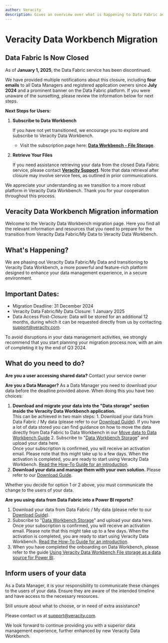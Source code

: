 ```yaml
---
author: Veracity
description: Gives an overview over what is happening to Data Fabric and available resources
---
```


# Veracity Data Workbench Migration
## Data Fabric Is Now Closed
As of **January 1, 2025**, the Data Fabric service has been discontinued.

We have provided multiple notifications about this closure, including **four emails** to all Data Managers and registered application owners since **July 2024** and a prominent banner on the Data Fabric platform. If you were unaware of the sunsetting, please review the information below for next steps.

**Next Steps for Users:**
1. **Subscribe to Data Workbench**

	If you have not yet transitioned, we encourage you to explore and subscribe to Veracity Data Workbench.
	* Visit the subscription page here: [**Data Workbench - File Storage**](https://store.veracity.com/6-ea69-4b8c-9c72-df35f2a00).
2.	**Retrieve Your Files**	
	
	If you need assistance retrieving your data from the closed Data Fabric service, please contact [**Veracity Support**](mailto:support@veracity.com). Note that data retrieval after closure may involve service fees, as outlined in prior communications.

We appreciate your understanding as we transition to a more robust platform in Veracity Data Workbench. Thank you for your cooperation throughout this process.

## Veracity Data Workbench Migration information
Welcome to the Veracity Data Workbench migration page. Here you find all the relevant information and resources that you need to prepare for the transition from Veracity Data Fabric/My Data to Veracity Data Workbench.


## What's Happening?

We are phasing out Veracity Data Fabric/My Data and transitioning to Veracity Data Workbench, a more powerful and feature-rich platform designed to enhance your data management experience, in a secure environment.

## Important Dates:

* Migration Deadline: 31 December 2024
* Veracity Data Fabric/My Data Closure: 1 January 2025
* Data Access Post-Closure: Data will be stored for an additional 12 months, during which it can be requested directly from us by contacting support@veracity.com.

To avoid disruptions in your data management activities, we strongly recommend that you start planning your migration process now, with an aim of completing it by the end of Q3 2024.

## What do you need to do?
__Are you a user accessing shared data?__
Contact your service owner

__Are you a Data Manager?__
As a Data Manager you need to download your data before the deadline provided above. When doing this you have two choices:

1. __Download and migrate your data into the "Data storage" section inside the Veracity Data Workbench application.__
\
  This can be achieved in two main steps:
  1\. Download your data from Data Fabric / My data (please refer to our [Download Guide](https://developer.veracity.com/docs/section/datafabric/tutorials/download-my-data)). If you have a lot of data stored you can find guidance on how to move the data directly from Data Fabric to Data Workbench in our [Move data to Data Workbench Guide](https://developer.veracity.com/docs/section/datafabric/tutorials/move-data-to-data-workbench)
  2\. Subscribe to "[Data Workbench Storage](https://store.veracity.com/6-ea69-4b8c-9c72-df35f2a00)" and upload your data here.
  \
  Once your subscription is confirmed, you will receive an activation email. Please note that this might take up to a few days. When the activation is completed, you are ready to start using Veracity Data Workbench. [Read the How-To Guide for an introduction](https://developer.veracity.com/docs/section/dataworkbench/filestorage/filestorage).
&nbsp;
2. __Download your data and manage them with your own solution.__
Please refer to our [Download Guide](https://developer.veracity.com/docs/section/datafabric/tutorials/download-my-data).


Whether you decide for option 1 or 2 above, you must communicate the change to the users of your data.   

__Are you using data from Data Fabric into a Power BI reports?__
1. Download your data from Data Fabric / My data (please refer to our [Download Guide](https://developer.veracity.com/docs/section/datafabric/tutorials/download-my-data)).
2. Subscribe to "[Data Workbench Storage](https://store.veracity.com/6-ea69-4b8c-9c72-df35f2a00)" and upload your data here. Once your subscription is confirmed, you will receive an activation email. Please note that this might take up to a few days. When the activation is completed, you are ready to start using Veracity Data Workbench. [Read the How-To Guide for an introduction](https://developer.veracity.com/docs/section/dataworkbench/filestorage/filestorage).
3. When you have completed the onboarding on Data Workbench, please refer to the guide [Using Veracity Data Workbench File storage as a data source for Power BI](https://developer.veracity.com/docs/section/vap/file-storage-as-data-source/introduction). 

## Inform users of your data
As a Data Manager, it is your responsibility to communicate these changes to the users of your data. Ensure they are aware of the intended timeline and have access to the necessary resources.

Still unsure about what to choose, or in need of extra assistance?

Please contact us at support@veracity.com.

We look forward to continue providing you with a superior data management experience, further enhanced by new Veracity Data Workbench. 